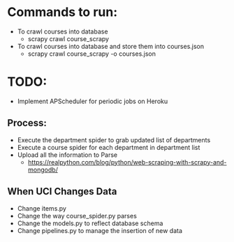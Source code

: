 # Commands to run:

  - To crawl courses into database
    - scrapy crawl course_scrapy  
  - To crawl courses into database and store them into courses.json
    - scrapy crawl course_scrapy -o courses.json

# TODO:

  - Implement APScheduler for periodic jobs on Heroku
  
## Process:

  - Execute the department spider to grab updated list of departments
  - Execute a course spider for each department in department list
  - Upload all the information to Parse
    - https://realpython.com/blog/python/web-scraping-with-scrapy-and-mongodb/

## When UCI Changes Data
  
  - Change items.py
  - Change the way course_spider.py parses
  - Change the models.py to reflect database schema
  - Change pipelines.py to manage the insertion of new data